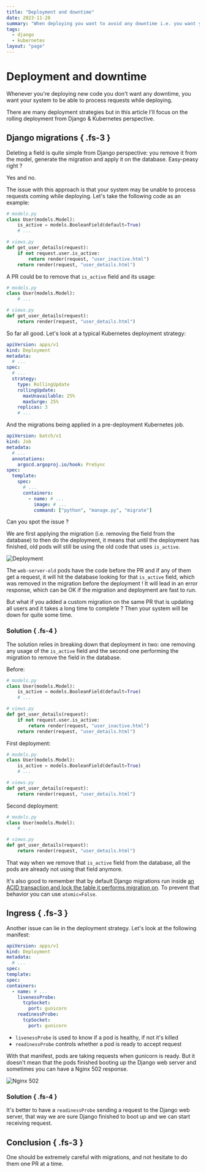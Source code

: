 ```yaml
---
title: "Deployment and downtime"
date: 2023-11-28
summary: "When deploying you want to avoid any downtime i.e. you want your system to be functional over the deployment timespan. What are the caveats that one should be wary of?"
tags:
  - django
  - kubernetes
layout: "page"
---
```

# Deployment and downtime

Whenever you're deploying new code you don't want any downtime, you want your system to be able to process requests while deploying. 

There are many deployment strategies but in this article I'll focus on the rolling deployment from Django & Kubernetes perspective.

## Django migrations { .fs-3 }

Deleting a field is quite simple from Django perspective: you remove it from the model, generate the migration and apply it on the database. Easy-peasy right ?

Yes and no.

The issue with this approach is that your system may be unable to process requests coming while deploying. Let's take the following code as an example:

```python
# models.py
class User(models.Model):
    is_active = models.BooleanField(default=True)
    # ...

# views.py
def get_user_details(request):
    if not request.user.is_active:
        return render(request, "user_inactive.html")
    return render(request, "user_details.html")
```

A PR could be to remove that `is_active` field and its usage:

```python
# models.py
class User(models.Model):
    # ...

# views.py
def get_user_details(request):
    return render(request, "user_details.html")
```

So far all good. Let's look at a typical Kubernetes deployment strategy:

```yaml
apiVersion: apps/v1
kind: Deployment
metadata:
  # ...
spec:
  # ...
  strategy:
    type: RollingUpdate
    rollingUpdate:
      maxUnavailable: 25%
      maxSurge: 25%
    replicas: 3
    # ...
```

And the migrations being applied in a pre-deployment Kubernetes job.

```yaml
apiVersion: batch/v1
kind: Job
metadata:
  # ...
  annotations:
    argocd.argoproj.io/hook: PreSync
spec:
  template:
    spec:
      # ...
      containers:
        - name: # ...
          image: # ...
          command: ["python", "manage.py", "migrate"]
```

Can you spot the issue ? 

We are first applying the migration (i.e. removing the field from the database) to then do the deployment, it means that until the deployment has finished, old pods will still be using the old code that uses `is_active`.

![Deployment](/posts/deployment-and-downtime/img/deployment.png)

The `web-server-old` pods have the code before the PR and if any of them get a request, it will hit the database looking for that `is_active` field, which was removed in the migration before the deployment ! It will lead in an error response, which can be OK if the migration and deployment are fast to run. 

But what if you added a custom migration on the same PR that is updating all users and it takes a long time to complete ? Then your system will be down for quite some time.

### Solution { .fs-4 }

The solution relies in breaking down that deployment in two: one removing any usage of the `is_active` field and the second one performing the migration to remove the field in the database.

Before:

```python
# models.py
class User(models.Model):
    is_active = models.BooleanField(default=True)
    # ...

# views.py
def get_user_details(request):
    if not request.user.is_active:
        return render(request, "user_inactive.html")
    return render(request, "user_details.html")
```

First deployment:

```python
# models.py
class User(models.Model):
    is_active = models.BooleanField(default=True)
    # ...

# views.py
def get_user_details(request):
    return render(request, "user_details.html")
```

Second deployment:

```python
# models.py
class User(models.Model):
    # ...

# views.py
def get_user_details(request):
    return render(request, "user_details.html")
```

That way when we remove that `is_active` field from the database, all the pods are already not using that field anymore.

It's also good to remember that by default Django migrations run inside [an ACID transaction and lock the table it performs migration on](https://docs.djangoproject.com/en/4.2/topics/migrations/#transactions). To prevent that behavior you can use `atomic=False`.

## Ingress { .fs-3 }

Another issue can lie in the deployment strategy. Let's look at the following manifest:

```yaml
apiVersion: apps/v1
kind: Deployment
metadata:
  # ...
spec:
template:
spec:
containers:
  - name: # ...
    livenessProbe:
      tcpSocket:
        port: gunicorn
    readinessProbe:
      tcpSocket:
        port: gunicorn
```

- `livenessProbe` is used to know if a pod is healthy, if not it's killed
- `readinessProbe` controls whether a pod is ready to accept request

With that manifest, pods are taking requests when gunicorn is ready. But it doesn't mean that the pods finished booting up the Django web server and sometimes you can have a Nginx 502 response.

![Nginx 502](/posts/deployment-and-downtime/img/502-bad-gateway.png)

### Solution { .fs-4 }

It's better to have a `readinessProbe` sending a request to the Django web server, that way we are sure Django finished to boot up and we can start receiving request.

## Conclusion { .fs-3 }

One should be extremely careful with migrations, and not hesitate to do them one PR at a time.
